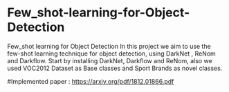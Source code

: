 # Few_shot-learning-for-Object-Detection
Few_shot learning for Object Detection
In this project we aim to use the few-shot learning technique
for object detection, using DarkNet , ReNom and Darkflow.
Start by installing DarkNet, Darkflow and ReNom, also we used VOC2012 Dataset as Base classes 
and Sport Brands as novel classes.

#Implemented paper : https://arxiv.org/pdf/1812.01866.pdf
